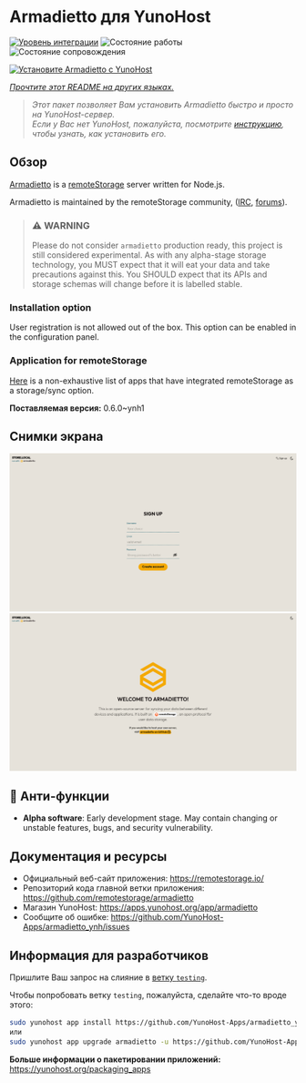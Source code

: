 <!--
Важно: этот README был автоматически сгенерирован <https://github.com/YunoHost/apps/tree/master/tools/readme_generator>
Он НЕ ДОЛЖЕН редактироваться вручную.
-->

# Armadietto для YunoHost

[![Уровень интеграции](https://dash.yunohost.org/integration/armadietto.svg)](https://ci-apps.yunohost.org/ci/apps/armadietto/) ![Состояние работы](https://ci-apps.yunohost.org/ci/badges/armadietto.status.svg) ![Состояние сопровождения](https://ci-apps.yunohost.org/ci/badges/armadietto.maintain.svg)

[![Установите Armadietto с YunoHost](https://install-app.yunohost.org/install-with-yunohost.svg)](https://install-app.yunohost.org/?app=armadietto)

*[Прочтите этот README на других языках.](./ALL_README.md)*

> *Этот пакет позволяет Вам установить Armadietto быстро и просто на YunoHost-сервер.*  
> *Если у Вас нет YunoHost, пожалуйста, посмотрите [инструкцию](https://yunohost.org/install), чтобы узнать, как установить его.*

## Обзор

[Armadietto](https://github.com/remotestorage/armadietto/) is a [remoteStorage](https://remotestorage.io) server written for Node.js.

Armadietto is maintained by the remoteStorage community, ([IRC](https://web.libera.chat/#remotestorage), [forums](https://community.remotestorage.io/)).

> ### :warning: WARNING
> Please do not consider `armadietto` production ready, this project is still
> considered experimental.  As with any alpha-stage storage technology, you
> MUST expect that it will eat your data and take precautions against this. You
> SHOULD expect that its APIs and storage schemas will change before it is
> labelled stable.

### Installation option 

User registration is not allowed out of the box.
This option can be enabled in the configuration panel.

### Application for remoteStorage

[Here](https://remotestorage.io/apps/) is a non-exhaustive list of apps that have integrated remoteStorage as a storage/sync option.


**Поставляемая версия:** 0.6.0~ynh1

## Снимки экрана

![Снимок экрана Armadietto](./doc/screenshots/armadietto-signup.png)
![Снимок экрана Armadietto](./doc/screenshots/armadietto-welcome.png)

## :red_circle: Анти-функции

- **Alpha software**: Early development stage. May contain changing or unstable features, bugs, and security vulnerability.

## Документация и ресурсы

- Официальный веб-сайт приложения: <https://remotestorage.io/>
- Репозиторий кода главной ветки приложения: <https://github.com/remotestorage/armadietto>
- Магазин YunoHost: <https://apps.yunohost.org/app/armadietto>
- Сообщите об ошибке: <https://github.com/YunoHost-Apps/armadietto_ynh/issues>

## Информация для разработчиков

Пришлите Ваш запрос на слияние в [ветку `testing`](https://github.com/YunoHost-Apps/armadietto_ynh/tree/testing).

Чтобы попробовать ветку `testing`, пожалуйста, сделайте что-то вроде этого:

```bash
sudo yunohost app install https://github.com/YunoHost-Apps/armadietto_ynh/tree/testing --debug
или
sudo yunohost app upgrade armadietto -u https://github.com/YunoHost-Apps/armadietto_ynh/tree/testing --debug
```

**Больше информации о пакетировании приложений:** <https://yunohost.org/packaging_apps>
